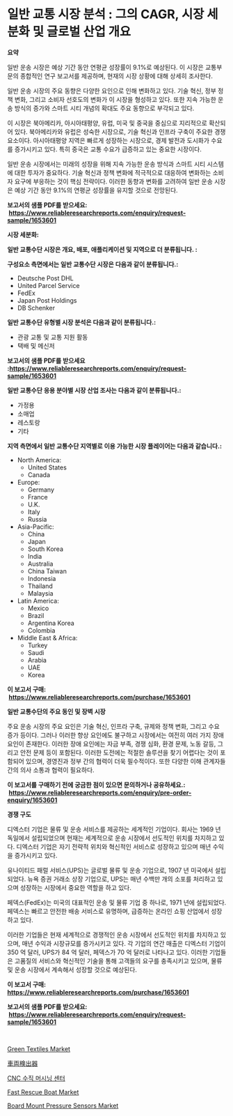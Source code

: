 <p><h1>일반 교통 시장 분석 : 그의 CAGR, 시장 세분화 및 글로벌 산업 개요</h1></p><p><strong>요약</strong></p>
<p><p>일반 운송 시장은 예상 기간 동안 연평균 성장률이 9.1%로 예상된다. 이 시장은 교통부문의 종합적인 연구 보고서를 제공하며, 현재의 시장 상황에 대해 상세히 조사한다.</p><p>일반 운송 시장의 주요 동향은 다양한 요인으로 인해 변화하고 있다. 기술 혁신, 정부 정책 변화, 그리고 소비자 선호도의 변화가 이 시장을 형성하고 있다. 또한 지속 가능한 운송 방식의 증가와 스마트 시티 개념의 확대도 주요 동향으로 부각되고 있다.</p><p>이 시장은 북아메리카, 아시아태평양, 유럽, 미국 및 중국을 중심으로 지리적으로 확산되어 있다. 북아메리카와 유럽은 성숙한 시장으로, 기술 혁신과 인프라 구축이 주요한 경쟁 요소이다. 아시아태평양 지역은 빠르게 성장하는 시장으로, 경제 발전과 도시화가 수요를 증가시키고 있다. 특히 중국은 교통 수요가 급증하고 있는 중요한 시장이다.</p><p>일반 운송 시장에서는 미래의 성장을 위해 지속 가능한 운송 방식과 스마트 시티 시스템에 대한 투자가 중요하다. 기술 혁신과 정책 변화에 적극적으로 대응하여 변화하는 소비자 요구에 부응하는 것이 핵심 전략이다. 이러한 동향과 변화를 고려하여 일반 운송 시장은 예상 기간 동안 9.1%의 연평균 성장률을 유지할 것으로 전망된다.</p></p>
<p><strong>보고서의 샘플 PDF를 받으세요: &nbsp;<a href="https://www.reliableresearchreports.com/enquiry/request-sample/1653601">https://www.reliableresearchreports.com/enquiry/request-sample/1653601</a></strong></p>
<p><strong>시장 세분화:</strong></p>
<p><strong> 일반 교통수단 시장은 개요, 배포, 애플리케이션 및 지역으로 더 분류됩니다. :</strong></p>
<p><strong>구성요소 측면에서는 일반 교통수단 시장은 다음과 같이 분류됩니다.:</strong></p>
<p><ul><li>Deutsche Post DHL</li><li>United Parcel Service</li><li>FedEx</li><li>Japan Post Holdings</li><li>DB Schenker</li></ul></p>
<p><strong> 일반 교통수단 유형별 시장 분석은 다음과 같이 분류됩니다.:</strong></p>
<p><ul><li>관광 교통 및 교통 지원 활동</li><li>택배 및 메신저</li></ul></p>
<p><strong>보고서의 샘플 PDF를 받으세요 :<a href="https://www.reliableresearchreports.com/enquiry/request-sample/1653601">https://www.reliableresearchreports.com/enquiry/request-sample/1653601</a></strong></p>
<p><strong> 일반 교통수단 응용 분야별 시장 산업 조사는 다음과 같이 분류됩니다.:</strong></p>
<p><ul><li>가정용</li><li>소매업</li><li>레스토랑</li><li>기타</li></ul></p>
<p><strong>지역 측면에서 일반 교통수단 지역별로 이용 가능한 시장 플레이어는 다음과 같습니다.:</strong></p>
<p><ul>
    <li>
        North America:
        <ul>
            <li>United States</li>
            <li>Canada</li>
        </ul>
    </li>
    <li>
        Europe:
        <ul>
            <li>Germany</li>
            <li>France</li>
            <li>U.K.</li>
            <li>Italy</li>
            <li>Russia</li>
        </ul>
    </li>
    <li>
        Asia-Pacific:
        <ul>
            <li>China</li>
            <li>Japan</li>
            <li>South Korea</li>
            <li>India</li>
            <li>Australia</li>
            <li>China Taiwan</li>
            <li>Indonesia</li>
            <li>Thailand</li>
            <li>Malaysia</li>
        </ul>
    </li>
    <li>
        Latin America:
        <ul>
            <li>Mexico</li>
            <li>Brazil</li>
            <li>Argentina Korea</li>
            <li>Colombia</li>
        </ul>
    </li>
    <li>
        Middle East & Africa:
        <ul>
            <li>Turkey</li>
            <li>Saudi</li>
            <li>Arabia</li>
            <li>UAE</li>
            <li>Korea</li>
        </ul>
    </li>
    </ul></p>
<p><strong>이 보고서 구매: &nbsp;<a href="https://www.reliableresearchreports.com/purchase/1653601">https://www.reliableresearchreports.com/purchase/1653601</a></strong></p>
<p><strong>일반 교통수단의 주요 동인 및 장벽 시장</strong></p>
<p><p>주요 운송 시장의 주요 요인은 기술 혁신, 인프라 구축, 규제와 정책 변화, 그리고 수요 증가 등이다. 그러나 이러한 향상 요인에도 불구하고 시장에서는 여전히 여러 가지 장애 요인이 존재한다. 이러한 장애 요인에는 자금 부족, 경쟁 심화, 환경 문제, 노동 갈등, 그리고 안전 문제 등이 포함된다. 이러한 도전에는 적절한 솔루션을 찾기 어렵다는 것이 포함되어 있으며, 경영진과 정부 간의 협력이 더욱 필수적이다. 또한 다양한 이해 관계자들 간의 의사 소통과 협력이 필요하다.</p></p>
<p><strong>이 보고서를 구매하기 전에 궁금한 점이 있으면 문의하거나 공유하세요.: &nbsp;<a href="https://www.reliableresearchreports.com/enquiry/pre-order-enquiry/1653601">https://www.reliableresearchreports.com/enquiry/pre-order-enquiry/1653601</a></strong></p>
<p><strong>경쟁 구도</strong></p>
<p><p>디엑스터 기업은 물류 및 운송 서비스를 제공하는 세계적인 기업이다. 회사는 1969 년 독일에서 설립되었으며 현재는 세계적으로 운송 시장에서 선도적인 위치를 차지하고 있다. 디엑스터 기업은 자기 전략적 위치와 혁신적인 서비스로 성장하고 있으며 매년 수익을 증가시키고 있다.</p><p>유나이티드 패럴 서비스(UPS)는 글로벌 물류 및 운송 기업으로, 1907 년 미국에서 설립되었다. 뉴욕 증권 거래소 상장 기업으로, UPS는 매년 수백만 개의 소포를 처리하고 있으며 성장하는 시장에서 중요한 역할을 하고 있다.</p><p>페덱스(FedEx)는 미국의 대표적인 운송 및 물류 기업 중 하나로, 1971 년에 설립되었다. 페덱스는 빠르고 안전한 배송 서비스로 유명하며, 급증하는 온라인 쇼핑 산업에서 성장하고 있다.</p><p>이러한 기업들은 현재 세계적으로 경쟁적인 운송 시장에서 선도적인 위치를 차지하고 있으며, 매년 수익과 시장규모를 증가시키고 있다. 각 기업의 연간 매출은 디엑스터 기업이 350 억 달러, UPS가 84 억 달러, 페덱스가 70 억 달러로 나타나고 있다. 이러한 기업들은 고품질의 서비스와 혁신적인 기술을 통해 고객들의 요구를 충족시키고 있으며, 물류 및 운송 시장에서 계속해서 성장할 것으로 예상된다.</p></p>
<p><strong>이 보고서 구매: &nbsp; <a href="https://www.reliableresearchreports.com/purchase/1653601">https://www.reliableresearchreports.com/purchase/1653601</a></strong></p>
<p><strong>보고서의 샘플 PDF를 받으세요: &nbsp;<a href="https://www.reliableresearchreports.com/enquiry/request-sample/1653601">https://www.reliableresearchreports.com/enquiry/request-sample/1653601</a></strong><strong></strong></p>
<p>&nbsp;</p>
<p><p><a href="https://skillful-vermicelli-b89.notion.site/Global-Green-Textiles-Market-by-Types-Applications-and-Major-Players-with-Regional-Growth-Rate-An-96a7358446aa4d83961e2c7d7df42398">Green Textiles Market</a></p><p><a href="https://github.com/adcxff01450218/Market-Research-Report-List-1/blob/main/626936411781.md">車両検出器</a></p><p><a href="https://github.com/vsr06p4p49/Market-Research-Report-List-1/blob/main/560288310924.md">CNC 수직 머시닝 센터</a></p><p><a href="https://issuu.com/reportprime-2/docs/fast-rescue-boat-market-size-2030.pptx">Fast Rescue Boat Market</a></p><p><a href="https://github.com/jhcraigie/Market-Research-Report-List-2/blob/main/board-mount-pressure-sensors-market.md">Board Mount Pressure Sensors Market</a></p></p>